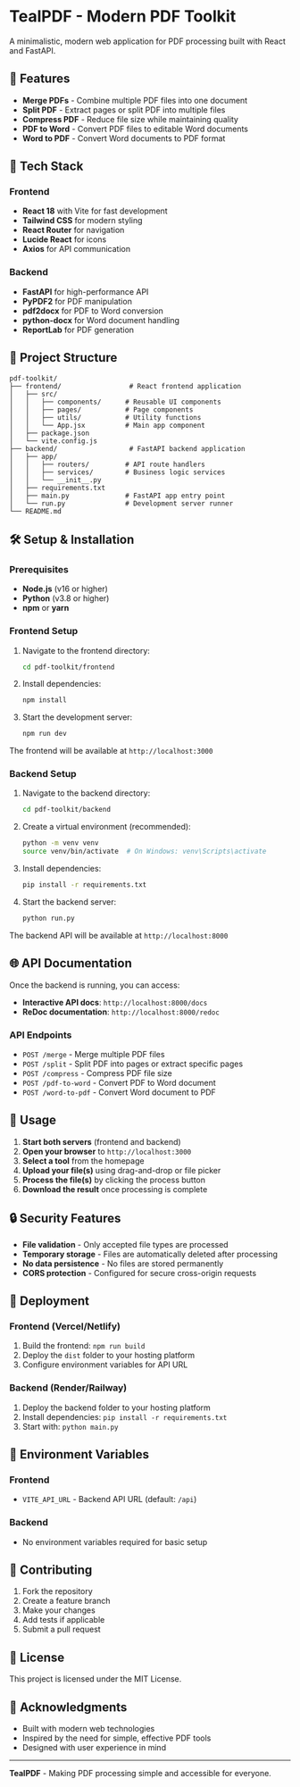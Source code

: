 # TealPDF - Modern PDF Toolkit

A minimalistic, modern web application for PDF processing built with React and FastAPI.

## 🎨 Features

- **Merge PDFs** - Combine multiple PDF files into one document
- **Split PDF** - Extract pages or split PDF into multiple files
- **Compress PDF** - Reduce file size while maintaining quality
- **PDF to Word** - Convert PDF files to editable Word documents
- **Word to PDF** - Convert Word documents to PDF format

## 🚀 Tech Stack

### Frontend
- **React 18** with Vite for fast development
- **Tailwind CSS** for modern styling
- **React Router** for navigation
- **Lucide React** for icons
- **Axios** for API communication

### Backend
- **FastAPI** for high-performance API
- **PyPDF2** for PDF manipulation
- **pdf2docx** for PDF to Word conversion
- **python-docx** for Word document handling
- **ReportLab** for PDF generation

## 📁 Project Structure

```
pdf-toolkit/
├── frontend/                 # React frontend application
│   ├── src/
│   │   ├── components/      # Reusable UI components
│   │   ├── pages/           # Page components
│   │   ├── utils/           # Utility functions
│   │   └── App.jsx          # Main app component
│   ├── package.json
│   └── vite.config.js
├── backend/                  # FastAPI backend application
│   ├── app/
│   │   ├── routers/         # API route handlers
│   │   ├── services/        # Business logic services
│   │   └── __init__.py
│   ├── requirements.txt
│   ├── main.py              # FastAPI app entry point
│   └── run.py               # Development server runner
└── README.md
```

## 🛠️ Setup & Installation

### Prerequisites
- **Node.js** (v16 or higher)
- **Python** (v3.8 or higher)
- **npm** or **yarn**

### Frontend Setup

1. Navigate to the frontend directory:
   ```bash
   cd pdf-toolkit/frontend
   ```

2. Install dependencies:
   ```bash
   npm install
   ```

3. Start the development server:
   ```bash
   npm run dev
   ```

The frontend will be available at `http://localhost:3000`

### Backend Setup

1. Navigate to the backend directory:
   ```bash
   cd pdf-toolkit/backend
   ```

2. Create a virtual environment (recommended):
   ```bash
   python -m venv venv
   source venv/bin/activate  # On Windows: venv\Scripts\activate
   ```

3. Install dependencies:
   ```bash
   pip install -r requirements.txt
   ```

4. Start the backend server:
   ```bash
   python run.py
   ```

The backend API will be available at `http://localhost:8000`

## 🌐 API Documentation

Once the backend is running, you can access:
- **Interactive API docs**: `http://localhost:8000/docs`
- **ReDoc documentation**: `http://localhost:8000/redoc`

### API Endpoints

- `POST /merge` - Merge multiple PDF files
- `POST /split` - Split PDF into pages or extract specific pages
- `POST /compress` - Compress PDF file size
- `POST /pdf-to-word` - Convert PDF to Word document
- `POST /word-to-pdf` - Convert Word document to PDF

## 🎯 Usage

1. **Start both servers** (frontend and backend)
2. **Open your browser** to `http://localhost:3000`
3. **Select a tool** from the homepage
4. **Upload your file(s)** using drag-and-drop or file picker
5. **Process the file(s)** by clicking the process button
6. **Download the result** once processing is complete

## 🔒 Security Features

- **File validation** - Only accepted file types are processed
- **Temporary storage** - Files are automatically deleted after processing
- **No data persistence** - No files are stored permanently
- **CORS protection** - Configured for secure cross-origin requests

## 🚀 Deployment

### Frontend (Vercel/Netlify)
1. Build the frontend: `npm run build`
2. Deploy the `dist` folder to your hosting platform
3. Configure environment variables for API URL

### Backend (Render/Railway)
1. Deploy the backend folder to your hosting platform
2. Install dependencies: `pip install -r requirements.txt`
3. Start with: `python main.py`

## 📝 Environment Variables

### Frontend
- `VITE_API_URL` - Backend API URL (default: `/api`)

### Backend
- No environment variables required for basic setup

## 🤝 Contributing

1. Fork the repository
2. Create a feature branch
3. Make your changes
4. Add tests if applicable
5. Submit a pull request

## 📄 License

This project is licensed under the MIT License.

## 🙏 Acknowledgments

- Built with modern web technologies
- Inspired by the need for simple, effective PDF tools
- Designed with user experience in mind

---

**TealPDF** - Making PDF processing simple and accessible for everyone.